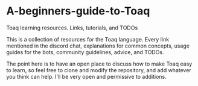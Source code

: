 # A-beginners-guide-to-Toaq
Toaq learning resources. Links, tutorials, and TODOs

This is a collection of resources for the Toaq language. Every link mentioned in
the discord chat, explanations for common concepts, usage guides for the bots,
community guidelines, advice, and TODOs.

The point here is to have an open place to discuss how to make Toaq easy to
learn, so feel free to clone and modify the repository, and add whatever you
think can help. I'll be very open and permissive to additions.
